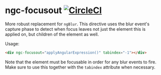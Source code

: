# ngc-focusout [![CircleCI](https://circleci.com/gh/UrbanCompass/ngc-focusout.svg?style=svg)](https://circleci.com/gh/UrbanCompass/ngc-focusout)

More robust replacement for `ngBlur`. This directive uses the blur event's capture phase to detect when focus leaves not just the element this is applied on, but children of the element as well.

Usage:
```html
<div ngc-focusout="applyAngularExpression()" tabindex="-1"></div>
```

Note that the element must be focusable in order for any blur events to fire. Make sure to
use this together with the `tabindex` attribute when necessary.
